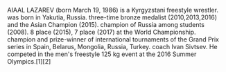 AIAAL LAZAREV (born March 19, 1986) is a Kyrgyzstani freestyle wrestler. was born in Yakutia, Russia. three-time bronze medalist (2010,2013,2016) and the Asian Champion (2015). champion of Russia among students (2008). 8 place (2015), 7 place (2017) at the World Championship. champion and prize-winner of international tournaments of the Grand Prix series in Spain, Belarus, Mongolia, Russia, Turkey. coach Ivan Sivtsev. He competed in the men's freestyle 125 kg event at the 2016 Summer Olympics.[1][2]
